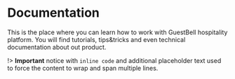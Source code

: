 # Documentation

This is the place where you can learn how to work with GuestBell hospitality platform. You will find tutorials, tips&tricks and even technical documentation about out product.

!> **Important** notice with `inline code` and additional placeholder text used
to force the content to wrap and span multiple lines.

